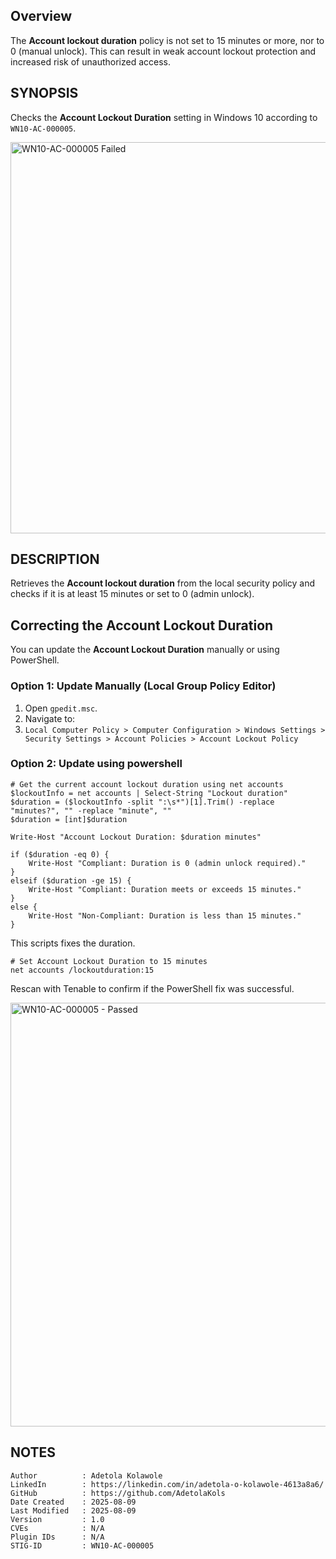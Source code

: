 ## Overview

The **Account lockout duration** policy is not set to 15 minutes or more, nor to 0 (manual unlock). This can result in weak account lockout protection and increased risk of unauthorized access.

## SYNOPSIS
Checks the **Account Lockout Duration** setting in Windows 10 according to `WN10-AC-000005`.

<img width="1895" height="626" alt="WN10-AC-000005 Failed " src="https://github.com/user-attachments/assets/f21e43aa-c387-44df-aa41-85b6e651ffec" />

## DESCRIPTION
 Retrieves the **Account lockout duration** from the local security policy and checks if it is at least 15 minutes or set to 0 (admin unlock).

    
## Correcting the Account Lockout Duration

You can update the **Account Lockout Duration** manually or using PowerShell.

### Option 1: Update Manually (Local Group Policy Editor)
1. Open `gpedit.msc`.
2. Navigate to:
3. `Local Computer Policy > Computer Configuration > Windows Settings > Security Settings > Account Policies > Account Lockout Policy`

### Option 2: Update using powershell
```
# Get the current account lockout duration using net accounts
$lockoutInfo = net accounts | Select-String "Lockout duration"
$duration = ($lockoutInfo -split ":\s*")[1].Trim() -replace "minutes?", "" -replace "minute", ""
$duration = [int]$duration

Write-Host "Account Lockout Duration: $duration minutes"

if ($duration -eq 0) {
    Write-Host "Compliant: Duration is 0 (admin unlock required)."
}
elseif ($duration -ge 15) {
    Write-Host "Compliant: Duration meets or exceeds 15 minutes."
}
else {
    Write-Host "Non-Compliant: Duration is less than 15 minutes."
}
```
This scripts fixes the duration.

```
# Set Account Lockout Duration to 15 minutes
net accounts /lockoutduration:15
```
Rescan with Tenable to confirm if the PowerShell fix was successful.

<img width="1907" height="678" alt="WN10-AC-000005 - Passed" src="https://github.com/user-attachments/assets/78b924ab-c2b2-4f41-a615-c0f054efbe20" />

## NOTES
    Author          : Adetola Kolawole
    LinkedIn        : https://linkedin.com/in/adetola-o-kolawole-4613a8a6/
    GitHub          : https://github.com/AdetolaKols
    Date Created    : 2025-08-09
    Last Modified   : 2025-08-09
    Version         : 1.0
    CVEs            : N/A
    Plugin IDs      : N/A
    STIG-ID         : WN10-AC-000005
